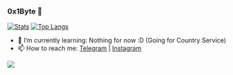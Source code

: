 ### 0x1Byte 👋

[![Stats](https://github-readme-stats.vercel.app/api?username=0x1byte&show_icons=true&count_private=true)](https://github.com/0x1byte)
[![Top Langs](https://github-readme-stats.vercel.app/api/top-langs/?username=0x1byte&layout=compact)](https://github.com/0x1byte)

- 🌱 I’m currently learning: Nothing for now :D (Going for Country Service)
- 📫 How to reach me: [Telegram](https://t.me/secbyte) | [Instagram](https://instagram.com/mhdi_khademi)

![](https://komarev.com/ghpvc/?username=0x1byte)
